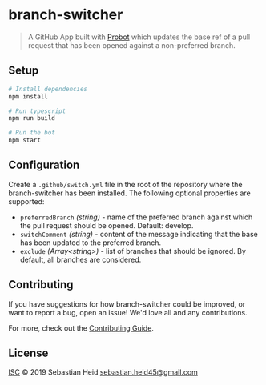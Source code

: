 # branch-switcher

> A GitHub App built with [Probot](https://github.com/probot/probot) which
> updates the base ref of a pull request that has been opened against a non-preferred
> branch.

## Setup

```sh
# Install dependencies
npm install

# Run typescript
npm run build

# Run the bot
npm start
```

## Configuration

Create a `.github/switch.yml` file in the root of the repository where
the branch-switcher has been installed. The following optional properties are supported:

 * `preferredBranch` *(string)* - name of the preferred branch against which the
   pull request should be opened. Default: develop.
 * `switchComment` *(string)* - content of the message indicating that the base
   has been updated to the preferred branch.
 * `exclude` *(Array\<string\>)* - list of branches that should be ignored. By
   default, all branches are considered.

## Contributing

If you have suggestions for how branch-switcher could be improved, or want to report a bug, open an issue! We'd love all and any contributions.

For more, check out the [Contributing Guide](CONTRIBUTING.md).

## License

[ISC](LICENSE) © 2019 Sebastian Heid <sebastian.heid45@gmail.com>
